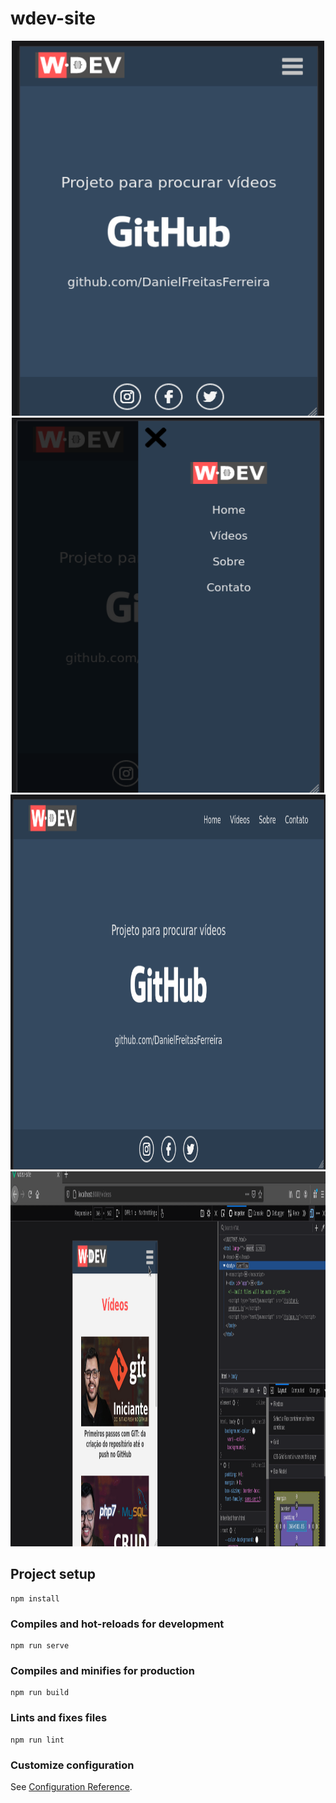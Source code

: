 # wdev-site
<div style="text-align: center">
  <img src="./src/assets/images/img1.png" alt="img1" width="500" height="600" />
</div>
<div style="text-align: center">
  <img src="./src/assets/images/img2.png" alt="img1" width="500" height="600" />
</div>
<div style="text-align: center">
  <img src="./src/assets/images/img3.png" alt="img1" width="1000" height="600" />
</div>
<div style="text-align: center">
  <img src="./src/assets/images/vid1.gif" alt="img1" width="1000" height="600" />
</div>

## Project setup
```
npm install
```

### Compiles and hot-reloads for development
```
npm run serve
```

### Compiles and minifies for production
```
npm run build
```

### Lints and fixes files
```
npm run lint
```

### Customize configuration
See [Configuration Reference](https://cli.vuejs.org/config/).
